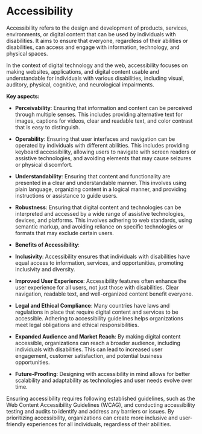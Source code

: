 # Accessibility

Accessibility refers to the design and development of products, services, environments, or digital content that can be used by individuals with disabilities. It aims to ensure that everyone, regardless of their abilities or disabilities, can access and engage with information, technology, and physical spaces.

In the context of digital technology and the web, accessibility focuses on making websites, applications, and digital content usable and understandable for individuals with various disabilities, including visual, auditory, physical, cognitive, and neurological impairments.

**Key aspects:**

* **Perceivability**: Ensuring that information and content can be perceived through multiple senses. This includes providing alternative text for images, captions for videos, clear and readable text, and color contrast that is easy to distinguish.

* **Operability**: Ensuring that user interfaces and navigation can be operated by individuals with different abilities. This includes providing keyboard accessibility, allowing users to navigate with screen readers or assistive technologies, and avoiding elements that may cause seizures or physical discomfort.

* **Understandability**: Ensuring that content and functionality are presented in a clear and understandable manner. This involves using plain language, organizing content in a logical manner, and providing instructions or assistance to guide users.

* **Robustness**: Ensuring that digital content and technologies can be interpreted and accessed by a wide range of assistive technologies, devices, and platforms. This involves adhering to web standards, using semantic markup, and avoiding reliance on specific technologies or formats that may exclude certain users.

* **Benefits of Accessibility**:

* **Inclusivity**: Accessibility ensures that individuals with disabilities have equal access to information, services, and opportunities, promoting inclusivity and diversity.

* **Improved User Experience**: Accessibility features often enhance the user experience for all users, not just those with disabilities. Clear navigation, readable text, and well-organized content benefit everyone.

* **Legal and Ethical Compliance**: Many countries have laws and regulations in place that require digital content and services to be accessible. Adhering to accessibility guidelines helps organizations meet legal obligations and ethical responsibilities.

* **Expanded Audience and Market Reach**: By making digital content accessible, organizations can reach a broader audience, including individuals with disabilities. This can lead to increased user engagement, customer satisfaction, and potential business opportunities.

* **Future-Proofing**: Designing with accessibility in mind allows for better scalability and adaptability as technologies and user needs evolve over time.

Ensuring accessibility requires following established guidelines, such as the Web Content Accessibility Guidelines (WCAG), and conducting accessibility testing and audits to identify and address any barriers or issues. By prioritizing accessibility, organizations can create more inclusive and user-friendly experiences for all individuals, regardless of their abilities.